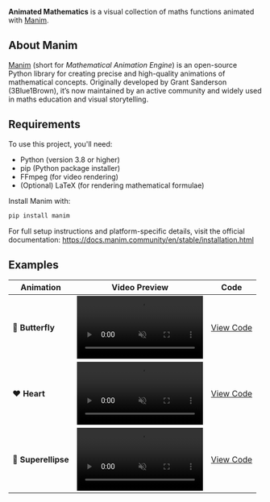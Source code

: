 
**Animated Mathematics** is a visual collection of maths functions animated with [Manim](https://www.manim.community/).

## About Manim

[Manim](https://www.manim.community/) (short for *Mathematical Animation Engine*) is an open-source Python library for creating precise and high-quality animations of mathematical concepts. Originally developed by Grant Sanderson (3Blue1Brown), it’s now maintained by an active community and widely used in maths education and visual storytelling.

## Requirements

To use this project, you'll need:

- Python (version 3.8 or higher)
- pip (Python package installer)
- FFmpeg (for video rendering)
- (Optional) LaTeX (for rendering mathematical formulae)

Install Manim with:

```bash
pip install manim
```


For full setup instructions and platform-specific details, visit the official documentation:
https://docs.manim.community/en/stable/installation.html



## Examples








| Animation | Video Preview | Code |
|-----------|----------------|------|
| 🦋 **Butterfly** | <video src="https://github.com/user-attachments/assets/d5c44b41-8d02-49a6-bfdd-88dd7cc1f93c" width="250" autoplay loop muted></video> | [View Code](./butterfly.py) |
| ❤️ **Heart**     | <video src="https://github.com/user-attachments/assets/52c5b94e-3ab9-46dd-a5a6-017b6072e78e" width="250" autoplay loop muted></video>     | [View Code](./heart.py)     |
| 🔷 **Superellipse**     | <video src="https://github.com/user-attachments/assets/d62382c5-5bb6-44e9-8f7a-c3175e0a1969" width="250" autoplay loop muted></video> | [View Code](./superellipse.py) |




